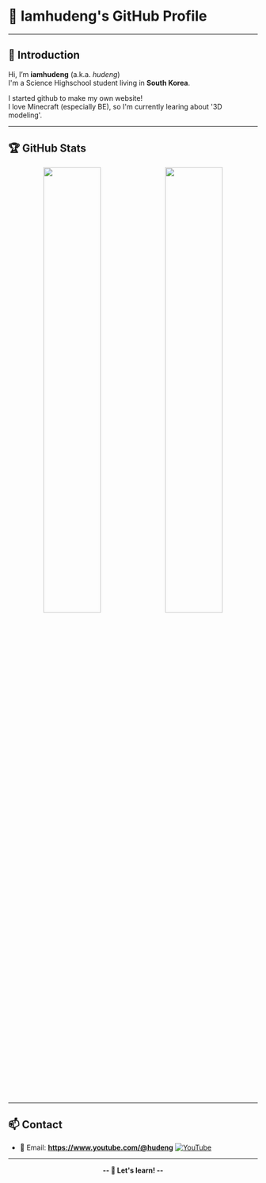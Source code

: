
# 🌸 Iamhudeng's GitHub Profile

---

## 👋 Introduction

Hi, I’m **iamhudeng** (a.k.a. *hudeng*)  
I'm a Science Highschool student living in **South Korea**.

I started github to make my own website!  
I love Minecraft (especially BE), so I'm currently learing about '3D modeling'.

---

## 🏆 GitHub Stats

<p align="center">
  <img src="https://github-readme-stats.vercel.app/api?username=iamhudeng&show_icons=true&theme=tokyonight" width="48%"/>
  <img src="https://github-readme-stats.vercel.app/api/top-langs/?username=iamhudeng&layout=compact&theme=tokyonight" width="48%"/>
</p>

---

## 📫 Contact

- 📧 Email: **https://www.youtube.com/@hudeng**
[![YouTube](https://img.shields.io/badge/YouTube-FF0000?style=for-the-badge&logo=youtube&logoColor=white)](https://youtube.com/@hudeng)
---

<p align="center"><b>-- 🌟 Let's learn! --</b></p>
